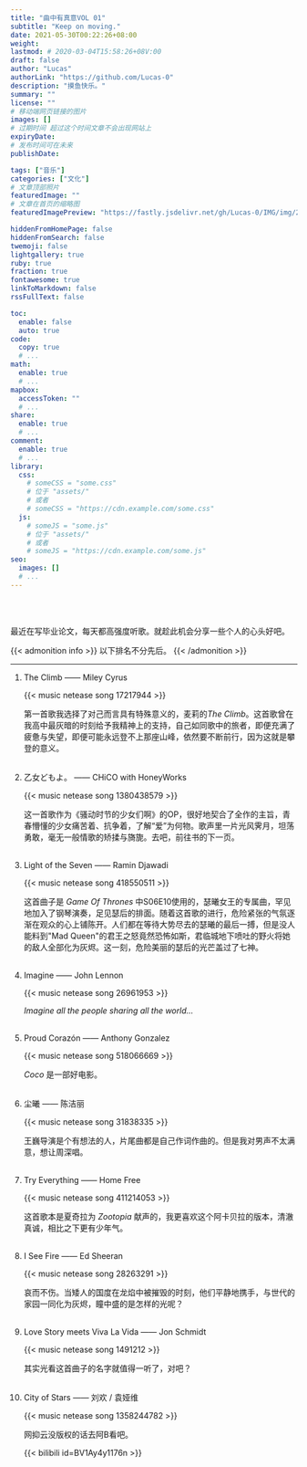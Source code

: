 ```yaml
---
title: "曲中有真意VOL 01"
subtitle: "Keep on moving."
date: 2021-05-30T00:22:26+08:00
weight: 
lastmod: # 2020-03-04T15:58:26+08V:00
draft: false
author: "Lucas"
authorLink: "https://github.com/Lucas-0"
description: "摸鱼快乐。"
summary: ""
license: ""
# 移动端网页链接的图片
images: []
# 过期时间 超过这个时间文章不会出现网站上
expiryDate: 
# 发布时间可在未来
publishDate: 

tags: ["音乐"]
categories: ["文化"]
# 文章顶部照片
featuredImage: ""
# 文章在首页的缩略图
featuredImagePreview: "https://fastly.jsdelivr.net/gh/Lucas-0/IMG/img/20210530003938.png"

hiddenFromHomePage: false
hiddenFromSearch: false
twemoji: false
lightgallery: true
ruby: true
fraction: true
fontawesome: true
linkToMarkdown: false
rssFullText: false

toc:
  enable: false
  auto: true
code:
  copy: true
  # ...
math:
  enable: true
  # ...
mapbox:
  accessToken: ""
  # ...
share:
  enable: true
  # ...
comment:
  enable: true
  # ...
library:
  css:
    # someCSS = "some.css"
    # 位于 "assets/"
    # 或者
    # someCSS = "https://cdn.example.com/some.css"
  js:
    # someJS = "some.js"
    # 位于 "assets/"
    # 或者
    # someJS = "https://cdn.example.com/some.js"
seo:
  images: []
  # ...
---
```


<!--more-->
</br>
</br>

最近在写毕业论文，每天都高强度听歌。就趁此机会分享一些个人的心头好吧。

{{< admonition info >}}
以下排名不分先后。
{{< /admonition >}}

---

1. The Climb ——  Miley Cyrus

   {{< music netease song 17217944 >}}

   第一首歌我选择了对己而言具有特殊意义的，麦莉的*The Climb*。这首歌曾在我高中最灰暗的时刻给予我精神上的支持，自己如同歌中的旅者，即便充满了疲惫与失望，即便可能永远登不上那座山峰，依然要不断前行，因为这就是攀登的意义。
</br></br>
2. 乙女どもよ。 ——  CHiCO with HoneyWorks

   {{< music netease song 1380438579 >}}

   这一首歌作为《骚动时节的少女们啊》的OP，很好地契合了全作的主旨，青春懵懂的少女痛苦着、抗争着，了解“爱”为何物。歌声里一片光风霁月，坦荡勇敢，毫无一般情歌的矫揉与旖旎。去吧，前往书的下一页。
</br></br>
3. Light of the Seven ——  Ramin Djawadi

   {{< music netease song 418550511 >}}

   这首曲子是 *Game Of Thrones* 中S06E10使用的，瑟曦女王的专属曲，罕见地加入了钢琴演奏，足见瑟后的排面。随着这首歌的进行，危险紧张的气氛逐渐在观众的心上铺陈开。人们都在等待大势尽去的瑟曦的最后一搏，但是没人能料到"Mad Queen"的君王之怒竟然恐怖如斯，君临城地下喷吐的野火将她的敌人全部化为灰烬。这一刻，危险美丽的瑟后的光芒盖过了七神。
</br></br>
4. Imagine ——  John Lennon

   {{< music netease song 26961953 >}}

   *Imagine all the people sharing all the world...*
</br></br>
5. Proud Corazón ——  Anthony Gonzalez

   {{< music netease song 518066669 >}}

   *Coco* 是一部好电影。
</br></br>
6. 尘曦 ——  陈洁丽

   {{< music netease song 31838335 >}}

   王巍导演是个有想法的人，片尾曲都是自己作词作曲的。但是我对男声不太满意，想让周深唱。
</br></br>
7. Try Everything ——  Home Free

   {{< music netease song 411214053 >}}

   这首歌本是夏奇拉为 *Zootopia* 献声的，我更喜欢这个阿卡贝拉的版本，清澈真诚，相比之下更有少年气。
</br></br>
8. I See Fire ——  Ed Sheeran

   {{< music netease song 28263291 >}}

   哀而不伤。当矮人的国度在龙焰中被摧毁的时刻，他们平静地携手，与世代的家园一同化为灰烬，瞳中盛的是怎样的光呢？
</br></br>
9. Love Story meets Viva La Vida ——  Jon Schmidt

   {{< music netease song 1491212 >}}

   其实光看这首曲子的名字就值得一听了，对吧？
</br></br>
10. City of Stars ——  刘欢 / 袁娅维

    {{< music netease song 1358244782 >}}

    网抑云没版权的话去阿B看吧。 

    {{< bilibili id=BV1Ay4y1176n >}}
